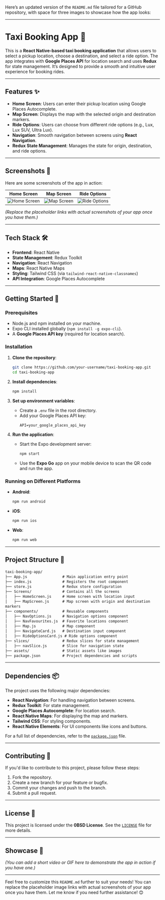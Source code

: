 Here’s an updated version of the `README.md` file tailored for a GitHub repository, with space for three images to showcase how the app looks:

---

# Taxi Booking App 🚖

This is a **React Native-based taxi booking application** that allows users to select a pickup location, choose a destination, and select a ride option. The app integrates with **Google Places API** for location search and uses **Redux** for state management. It’s designed to provide a smooth and intuitive user experience for booking rides.

---

## Features ✨

- **Home Screen**: Users can enter their pickup location using Google Places Autocomplete.
- **Map Screen**: Displays the map with the selected origin and destination markers.
- **Ride Options**: Users can choose from different ride options (e.g., Lux, Lux SUV, Ultra Lux).
- **Navigation**: Smooth navigation between screens using **React Navigation**.
- **Redux State Management**: Manages the state for origin, destination, and ride options.

---

## Screenshots 📸

Here are some screenshots of the app in action:

| **Home Screen** | **Map Screen** | **Ride Options** |
|-----------------|----------------|------------------|
| ![Home Screen](<img src="homescreen.jpg" alt="Home Screen" width="30%" />) | ![Map Screen](<img src="Map screen.jpg" alt="Map Screen" width="100%" />) | ![Ride Options](<img src="Select a ride.jpg" alt="Ride Options" width="100%" />) |

*(Replace the placeholder links with actual screenshots of your app once you have them.)*

---

## Tech Stack 🛠️

- **Frontend**: React Native
- **State Management**: Redux Toolkit
- **Navigation**: React Navigation
- **Maps**: React Native Maps
- **Styling**: Tailwind CSS (via `tailwind-react-native-classnames`)
- **API Integration**: Google Places Autocomplete

---

## Getting Started 🚀

### Prerequisites

- Node.js and npm installed on your machine.
- Expo CLI installed globally (`npm install -g expo-cli`).
- A **Google Places API key** (required for location search).

### Installation

1. **Clone the repository**:
   ```bash
   git clone https://github.com/your-username/taxi-booking-app.git
   cd taxi-booking-app
   ```

2. **Install dependencies**:
   ```bash
   npm install
   ```

3. **Set up environment variables**:
   - Create a `.env` file in the root directory.
   - Add your Google Places API key:
     ```env
     API=your_google_places_api_key
     ```

4. **Run the application**:
   - Start the Expo development server:
     ```bash
     npm start
     ```
   - Use the **Expo Go** app on your mobile device to scan the QR code and run the app.

### Running on Different Platforms

- **Android**:
  ```bash
  npm run android
  ```
- **iOS**:
  ```bash
  npm run ios
  ```
- **Web**:
  ```bash
  npm run web
  ```

---

## Project Structure 📂

```
taxi-booking-app/
├── App.js                # Main application entry point
├── index.js              # Registers the root component
├── store.js              # Redux store configuration
├── Screens/              # Contains all the screens
│   ├── HomeScreen.js     # Home screen with location input
│   ├── MapScreen.js      # Map screen with origin and destination markers
├── components/           # Reusable components
│   ├── NavOptions.js     # Navigation options component
│   ├── NavFavourites.js  # Favorite locations component
│   ├── Map.js            # Map component
│   ├── NavigateCard.js   # Destination input component
│   ├── RideOptionsCard.js # Ride options component
├── slices/               # Redux slices for state management
│   ├── navSlice.js       # Slice for navigation state
├── assets/               # Static assets like images
├── package.json          # Project dependencies and scripts
```

---

## Dependencies 📦

The project uses the following major dependencies:

- **React Navigation**: For handling navigation between screens.
- **Redux Toolkit**: For state management.
- **Google Places Autocomplete**: For location search.
- **React Native Maps**: For displaying the map and markers.
- **Tailwind CSS**: For styling components.
- **React Native Elements**: For UI components like icons and buttons.

For a full list of dependencies, refer to the [`package.json`](package.json) file.

---

## Contributing 🤝

If you'd like to contribute to this project, please follow these steps:

1. Fork the repository.
2. Create a new branch for your feature or bugfix.
3. Commit your changes and push to the branch.
4. Submit a pull request.

---

## License 📄

This project is licensed under the **0BSD License**. See the [`LICENSE`](LICENSE) file for more details.

---

## Showcase 🎥

*(You can add a short video or GIF here to demonstrate the app in action if you have one.)*

---

Feel free to customize this `README.md` further to suit your needs! You can replace the placeholder image links with actual screenshots of your app once you have them. Let me know if you need further assistance! 😊
